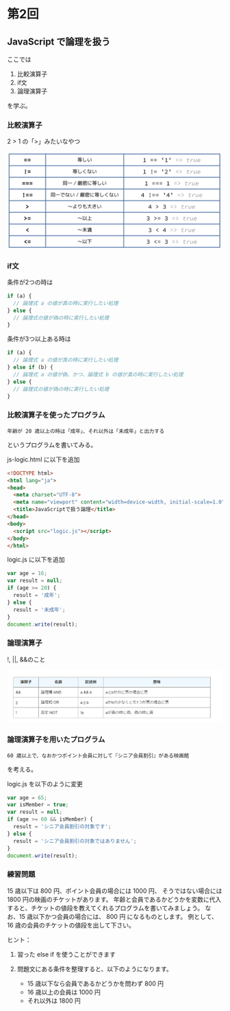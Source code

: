 # 第2回

## JavaScript で論理を扱う

ここでは

1. 比較演算子
1. if文
1. 論理演算子

を学ぶ。

### 比較演算子

2 > 1 の「>」みたいなやつ

![比較演算子](比較演算子.jpg)

### if文

条件が2つの時は

```js
if (a) {
  // 論理式 a の値が真の時に実行したい処理
} else {
  // 論理式の値が偽の時に実行したい処理
}
```

条件が3つ以上ある時は

```js
if (a) {
  // 論理式 a の値が真の時に実行したい処理
} else if (b) {
  // 論理式 a の値が偽、かつ、論理式 b の値が真の時に実行したい処理
} else {
  // 論理式の値が偽の時に実行したい処理
}
```

### 比較演算子を使ったプログラム

`年齢が 20 歳以上の時は「成年」、それ以外は「未成年」と出力する`

というプログラムを書いてみる。

js-logic.html に以下を追加

```html
<!DOCTYPE html>
<html lang="ja">
<head>
  <meta charset="UTF-8">
  <meta name="viewport" content="width=device-width, initial-scale=1.0">
  <title>JavaScriptで扱う論理</title>
</head>
<body>
  <script src="logic.js"></script>
</body>
</html>
```

logic.js に以下を追加

```js
var age = 16;
var result = null;
if (age >= 20) {
  result = '成年';
} else {
  result = '未成年';
}
document.write(result);
```

### 論理演算子

!, ||, &&のこと

![論理演算子](論理演算子.png)

### 論理演算子を用いたプログラム

`60 歳以上で、なおかつポイント会員に対して『シニア会員割引』がある映画館`

を考える。

logic.js を以下のように変更

```js
var age = 65;
var isMember = true;
var result = null;
if (age >= 60 && isMember) {
  result = 'シニア会員割引の対象です';
} else {
  result = 'シニア会員割引の対象ではありません';
}
document.write(result);
```

### 練習問題

15 歳以下は 800 円、ポイント会員の場合には 1000 円、 そうではない場合には 1800 円の映画のチケットがあります。
年齢と会員であるかどうかを変数に代入すると、チケットの値段を教えてくれるプログラムを書いてみましょう。
なお、15 歳以下かつ会員の場合には、 800 円 になるものとします。
例として、16 歳の会員のチケットの値段を出して下さい。

ヒント：

1. 習った else if を使うことができます
1. 問題文にある条件を整理すると、以下のようになります。

   - 15 歳以下なら会員であるかどうかを問わず 800 円
   - 16 歳以上の会員は 1000 円
   - それ以外は 1800 円

<!-- ### 練習問題の答え

```js
var age = 16;
var isMember = true;
var result = null;
if (age <= 15) {
  result = 800;
} else if (isMember) {
  result = 1000;
} else {
  result = 1800;
}
document.write(result);
```

ブラウザで表示したとき、

`1000`

が表示されればOK -->
